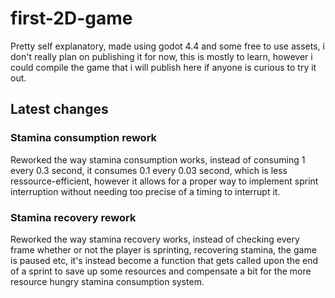 # first-2D-game
Pretty self explanatory, made using godot 4.4 and some free to use assets, i don't really plan on publishing it for now, this is mostly to learn, however i could compile the game that i will publish here if anyone is curious to try it out.

## Latest changes
### Stamina consumption rework
Reworked the way stamina consumption works, instead of consuming 1 every 0.3 second, it consumes 0.1 every 0.03 second, which is less ressource-efficient, however it allows for a proper way to implement sprint interruption without needing too precise of a timing to interrupt it.
### Stamina recovery rework
Reworked the way stamina recovery works, instead of checking every frame whether or not the player is sprinting, recovering stamina, the game is paused etc, it's instead become a function that gets called upon the end of a sprint to save up some resources and compensate a bit for the more resource hungry stamina consumption system.

